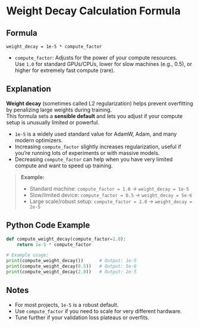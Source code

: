 # Weight Decay Calculation Formula

## Formula

```
weight_decay = 1e-5 * compute_factor
```

- `compute_factor`: Adjusts for the power of your compute resources.  
  Use `1.0` for standard GPUs/CPUs, lower for slow machines (e.g., 0.5), or higher for extremely fast compute (rare).

## Explanation

**Weight decay** (sometimes called L2 regularization) helps prevent overfitting by penalizing large weights during training.  
This formula sets a **sensible default** and lets you adjust if your compute setup is unusually limited or powerful.

- `1e-5` is a widely used standard value for AdamW, Adam, and many modern optimizers.
- Increasing `compute_factor` slightly increases regularization, useful if you’re running lots of experiments or with massive models.
- Decreasing `compute_factor` can help when you have very limited compute and want to speed up training.

> **Example:**  
> - Standard machine: `compute_factor = 1.0` -> `weight_decay = 1e-5`
> - Slow/limited device: `compute_factor = 0.5` -> `weight_decay = 5e-6`
> - Large scale/robust setup: `compute_factor = 2.0` -> `weight_decay = 2e-5`

## Python Code Example

```python
def compute_weight_decay(compute_factor=1.0):
    return 1e-5 * compute_factor

# Example usage:
print(compute_weight_decay())      # Output: 1e-5
print(compute_weight_decay(0.5))   # Output: 5e-6
print(compute_weight_decay(2.0))   # Output: 2e-5
```

## Notes
- For most projects, `1e-5` is a robust default.
- Use `compute_factor` if you need to scale for very different hardware.
- Tune further if your validation loss plateaus or overfits.